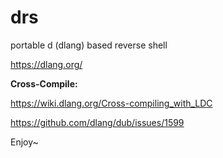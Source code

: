 # drs

portable d (dlang) based reverse shell

https://dlang.org/

**Cross-Compile:**

https://wiki.dlang.org/Cross-compiling_with_LDC

https://github.com/dlang/dub/issues/1599

Enjoy~
